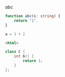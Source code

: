 


<html> </html>

$abc$

```typescript
function abc(s: string) {
    return "1".
}
```

```javascript
a = 1 + 2
```

```html
<html>
```

```cpp
class C {
    int b() {
        return 1;
    }
};
```